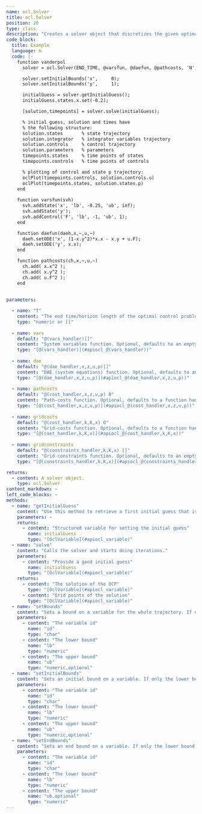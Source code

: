 ```yaml
--- 
name: ocl.Solver
title: ocl.Solver
position: 20
type: class
description: "Creates a solver object that discretizes the given optimal control problem, and calls the underlying optimizer. "
code_block:
  title: Example
  language: m
  code: |- 
    function vanderpol
      solver = ocl.Solver(END_TIME, @varsfun, @daefun, @pathcosts, 'N', 30);

      solver.setInitialBounds('x',     0);
      solver.setInitialBounds('y',     1);

      initialGuess = solver.getInitialGuess();
      initialGuess.states.x.set(-0.2);

      [solution,timepoints] = solver.solve(initialGuess);

      % initial guess, solution and times have
      % the following structure:
      solution.states       % state trajectory
      solution.integrator   % integrator variables trajectory
      solution.controls     % control trajectory
      solution.parameters   % parameters
      timepoints.states     % time points of states
      timepoints.controls   % time points of controls

      % plotting of control and state p trajectory:
      oclPlot(timepoints.controls, solution.controls.u)
      oclPlot(timepoints.states, solution.states.p)
    end
    
    function varsfun(svh)
      svh.addState('x', 'lb', -0.25, 'ub', inf);
      svh.addState('y');
      svh.addControl('F', 'lb', -1, 'ub', 1);
    end

    function daefun(daeh,x,~,u,~)
      daeh.setODE('x', (1-x.y^2)*x.x - x.y + u.F);
      daeh.setODE('y', x.x);
    end

    function pathcosts(ch,x,~,u,~)
      ch.add( x.x^2 );
      ch.add( x.y^2 );
      ch.add( u.F^2 );
    end
    
    
parameters: 

  - name: "T"
    content: "The end time/horizon length of the optimal control problem. If your system equations are expressed as function of an independent variable other than time, `T` represents not the end time but the endpoint of the integration over the independent variable. If you would like to optimize for time, **time optimal control**, pass the empty list `[]`"
    type: "numeric or []"
    
  - name: vars
    default: "@(vars_handler)[]"
    content: "System variables function. Optional, defaults to an empty function handle."
    type: "[@(vars_handler)](#apiocl_@(vars_handler))"
    
  - name: dae
    default: "@(dae_handler,x,z,u,p)[]"
    content: "DAE (system equations) function. Optional, defaults to an empty function handle."
    type: "[@(dae_handler,x,z,u,p)](#apiocl_@(dae_handler,x,z,u,p))"
    
  - name: pathcosts
    default: "@(cost_handler,x,z,u,p) 0"
    content: "Path-costs function. Optional, defaults to a function handle returning 0."
    type: "[@(cost_handler,x,z,u,p)](#apiocl_@(cost_handler,x,z,u,p))"
    
  - name: gridcosts
    default: "@(cost_handler,k,K,x) 0"
    content: "Grid-costs function. Optional, defaults to a function handle returning 0."
    type: "[@(cost_handler,k,K,x)](#apiocl_@(cost_handler,k,K,x))"
    
  - name: gridconstraints
    default: "@(constraints_handler,k,K,x) []"
    content: "Grid-constraints function. Optional, defaults to an empty function handle."
    type: "[@(constraints_handler,k,K,x)](#apiocl_@(constraints_handler,k,K,x))" 

returns: 
  - content: A solver object.
    type: ocl.Solver
content_markdown: ~
left_code_blocks: ~
methods: 
  - name: "getInitialGuess"
    content: "Use this method to retrieve a first initial guess that is generated from the bounds. You can further modify this initial guess to improve the solver performance."
    parameters: ~
    returns: 
      - content: "Structured variable for setting the initial guess"
        name: initialGuess
        type: "[OclVariable](#apiocl_variable)"
  - name: "solve"
    content: "Calls the solver and starts doing iterations."
    parameters: 
      - content: "Provide a good initial guess"
        name: initialGuess
        type: "[OclVariable](#apiocl_variable)"
    returns: 
      - content: "The solution of the OCP"
        type: "[OclVariable](#apiocl_variable)"
      - content: "Grid points of the solution"
        type: "[OclVariable](#apiocl_variable)"
  - name: "setBounds"
    content: "Sets a bound on a variable for the whole trajectory. If only the lower bound is given, it will be `lb==ub`. A bound can be either scalar or a vector with `length(lb)==length(ub)==N+1` for states and `length(lb)==length(ub)==N` for control variables."
    parameters:
      - content: "The variable id"
        name: "id"
        type: "char"
      - content: "The lower bound"
        name: "lb"
        type: "numeric"
      - content: "The upper bound"
        name: "ub"
        type: "numeric,optional"
  - name: "setInitialBounds"
    content: "Sets an initial bound on a variable. If only the lower bound is given, it will be `lb==ub`. A bound can be either scalar or a vector with `length(lb)==length(ub)==N+1` for states and `length(lb)==length(ub)==N` for control variables."
    parameters:
      - content: "The variable id"
        name: "id"
        type: "char"
      - content: "The lower bound"
        name: "lb"
        type: "numeric"
      - content: "The upper bound"
        name: "ub"
        type: "numeric,optional"
  - name: "setEndBounds"
    content: "Sets an end bound on a variable. If only the lower bound is given, it will be `lb==ub`. A bound can be either scalar or a vector with `length(lb)==length(ub)==N+1` for states and `length(lb)==length(ub)==N` for control variables."
    parameters:
      - content: "The variable id"
        name: "id"
        type: "char"
      - content: "The lower bound"
        name: "lb"
        type: "numeric"
      - content: "The upper bound"
        name: "ub,optional"
        type: "numeric"
---
```


